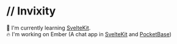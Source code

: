 # // Invixity
:dart: I'm currently learning [SvelteKit](https://kit.svelte.dev).
</br>
:fire: I'm working on Ember (A chat app in [SvelteKit](https://kit.svelte.dev) and [PocketBase](https://pocketbase.io))

